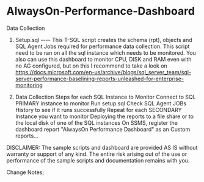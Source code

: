 # AlwaysOn-Performance-Dashboard

Data Collection
1. Setup.sql ---- This T-SQL script creates the schema (rpt), objects and SQL Agent Jobs required for performance data collection. This script need to be ran on all the sql instance which needs to be monitored. You also can use this dashboard to monitor CPU, DISK and RAM even with no AG configured, but on this I recommend to take a look on https://docs.microsoft.com/en-us/archive/blogs/sql_server_team/sql-server-performance-baselining-reports-unleashed-for-enterprise-monitoring

2. Data Collection Steps for each SQL Instance to Monitor
Connect to SQL PRIMARY instance to monitor
Run setup.sql
Check SQL Agent JOBs History to see if it runs successfully
Repeat for each SECONDARY Instance you want to monitor 
Deploying the reports to a file share or to the local disk of one of the SQL instances
On SSMS, register the dashboard report "AlwaysOn Performance Dashboard" as an Custom reports...


DISCLAIMER: The sample scripts and dashboard are provided AS IS without warranty or support of any kind. The entire risk arising out of the use or performance of the sample scripts and documentation remains with you.

Change Notes;

